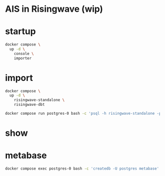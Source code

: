 # AIS in Risingwave (wip)

# startup

```bash
docker compose \
  up -d \
    console \
    importer
```

# import 
```bash
docker compose \
  up -d \
    risingwave-standalone \
    risingwave-dbt
```

```bash
docker compose run postgres-0 bash -c 'psql -h risingwave-standalone -p 4566 -d dev -U root'
```

# show


# metabase
```bash
docker compose exec postgres-0 bash -c 'createdb -U postgres metabase'
```

